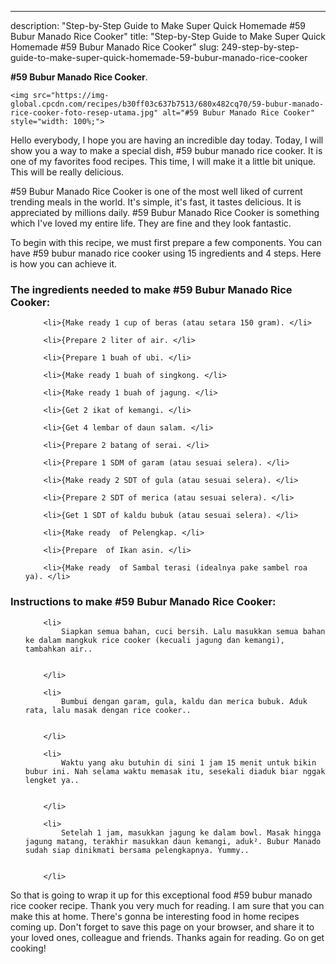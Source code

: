 ---
description: "Step-by-Step Guide to Make Super Quick Homemade #59 Bubur Manado Rice Cooker"
title: "Step-by-Step Guide to Make Super Quick Homemade #59 Bubur Manado Rice Cooker"
slug: 249-step-by-step-guide-to-make-super-quick-homemade-59-bubur-manado-rice-cooker

<p>
	<strong>#59 Bubur Manado Rice Cooker</strong>. 
	
</p>
<p>
	
	<img src="https://img-global.cpcdn.com/recipes/b30ff03c637b7513/680x482cq70/59-bubur-manado-rice-cooker-foto-resep-utama.jpg" alt="#59 Bubur Manado Rice Cooker" style="width: 100%;">
	
	
</p>
<p>
	Hello everybody, I hope you are having an incredible day today. Today, I will show you a way to make a special dish, #59 bubur manado rice cooker. It is one of my favorites food recipes. This time, I will make it a little bit unique. This will be really delicious.
</p>
	
<p>
	
</p>
<p>
	#59 Bubur Manado Rice Cooker is one of the most well liked of current trending meals in the world. It's simple, it's fast, it tastes delicious. It is appreciated by millions daily. #59 Bubur Manado Rice Cooker is something which I've loved my entire life. They are fine and they look fantastic.
</p>

<p>
To begin with this recipe, we must first prepare a few components. You can have #59 bubur manado rice cooker using 15 ingredients and 4 steps. Here is how you can achieve it.
</p>

<h3>The ingredients needed to make #59 Bubur Manado Rice Cooker:</h3>

<ol>
	
		<li>{Make ready 1 cup of beras (atau setara 150 gram). </li>
	
		<li>{Prepare 2 liter of air. </li>
	
		<li>{Prepare 1 buah of ubi. </li>
	
		<li>{Make ready 1 buah of singkong. </li>
	
		<li>{Make ready 1 buah of jagung. </li>
	
		<li>{Get 2 ikat of kemangi. </li>
	
		<li>{Get 4 lembar of daun salam. </li>
	
		<li>{Prepare 2 batang of serai. </li>
	
		<li>{Prepare 1 SDM of garam (atau sesuai selera). </li>
	
		<li>{Make ready 2 SDT of gula (atau sesuai selera). </li>
	
		<li>{Prepare 2 SDT of merica (atau sesuai selera). </li>
	
		<li>{Get 1 SDT of kaldu bubuk (atau sesuai selera). </li>
	
		<li>{Make ready  of Pelengkap. </li>
	
		<li>{Prepare  of Ikan asin. </li>
	
		<li>{Make ready  of Sambal terasi (idealnya pake sambel roa ya). </li>
	
</ol>
<p>
	
</p>

<h3>Instructions to make #59 Bubur Manado Rice Cooker:</h3>

<ol>
	
		<li>
			Siapkan semua bahan, cuci bersih. Lalu masukkan semua bahan ke dalam mangkuk rice cooker (kecuali jagung dan kemangi), tambahkan air..
			
			
		</li>
	
		<li>
			Bumbui dengan garam, gula, kaldu dan merica bubuk. Aduk rata, lalu masak dengan rice cooker..
			
			
		</li>
	
		<li>
			Waktu yang aku butuhin di sini 1 jam 15 menit untuk bikin bubur ini. Nah selama waktu memasak itu, sesekali diaduk biar nggak lengket ya..
			
			
		</li>
	
		<li>
			Setelah 1 jam, masukkan jagung ke dalam bowl. Masak hingga jagung matang, terakhir masukkan daun kemangi, aduk². Bubur Manado sudah siap dinikmati bersama pelengkapnya. Yummy..
			
			
		</li>
	
</ol>

<p>
	
</p>

<p>
	So that is going to wrap it up for this exceptional food #59 bubur manado rice cooker recipe. Thank you very much for reading. I am sure that you can make this at home. There's gonna be interesting food in home recipes coming up. Don't forget to save this page on your browser, and share it to your loved ones, colleague and friends. Thanks again for reading. Go on get cooking!
</p>

